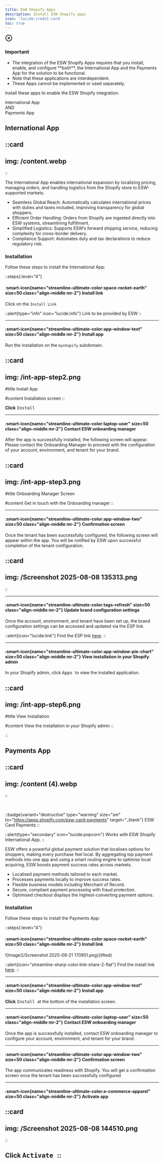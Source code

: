 ```yaml
---
title: ESW Shopify Apps
description: Install ESW Shopify apps
icon: 'lucide:credit-card'
toc: true
---
```


<div class="bg-red-50 border border-red-200 text-sm text-red-800 rounded-lg p-4 dark:bg-red-800/10 dark:border-red-900 dark:text-red-500" role="alert" tabindex="-1" aria-labelledby="hs-with-list-label">
  <div class="flex">
    <div class="shrink-0">
      <svg class="shrink-0 size-4 mt-0.5" xmlns="http://www.w3.org/2000/svg" width="24" height="24" viewBox="0 0 24 24" fill="none" stroke="currentColor" stroke-width="2" stroke-linecap="round" stroke-linejoin="round">
        <circle cx="12" cy="12" r="10"></circle>
        <path d="m15 9-6 6"></path>
        <path d="m9 9 6 6"></path>
      </svg>
    </div>
    <div class="ms-4">
      <h3 id="hs-with-list-label" class="text-sm font-semibold">
        Important
      </h3>
      <div class="mt-2 text-sm text-red-700 dark:text-red-400">
        <ul class="list-disc space-y-1 ps-5">
          <li>
            The integration of the ESW Shopify Apps requires that you install, enable, and configure **both**, the International App and the Payments App for the solution to be functional.
          </li>
          <li>
            Note that these applications are interdependent.
          </li>
          <li>
            These Apps cannot be implemented or used separately.
          </li>
        </ul>
      </div>
    </div>
  </div>
</div>

Install these apps to enable the ESW Shopify integration.
 
<div class="flex justify-center my-4">
  <span class="inline-flex items-center px-4 py-2 bg-primary/10 dark:bg-primary/20 text-primary dark:text-primary-foreground font-semibold rounded-lg shadow-sm">
    International App
  </span>
</div>

<div class="flex my-2 text-sm font-semibold items-center text-primary dark:text-primary-foreground">
  <div class="flex-grow border-t border-primary/30 dark:border-primary/60 h-px mr-3"></div>
  <span class="bg-primary/10 dark:bg-primary/30 text-primary dark:text-primary-foreground rounded-full p-1.5">AND</span>
  <div class="flex-grow border-t border-primary/30 dark:border-primary/60 h-px ml-3"></div>
</div>

<div class="flex justify-center my-4">
  <span class="inline-flex items-center px-4 py-2 bg-primary/10 dark:bg-primary/20 text-primary dark:text-primary-foreground font-semibold rounded-lg shadow-sm">
    Payments App
  </span>
</div>



## International App


::card
---
img: /content.webp
---
::


The International App enables international expansion by localizing pricing, managing orders, and handling logistics from the Shopify store to ESW-supported markets.

<ul role="list" class="list-disc marker:text-teal-400 ...">
  <li>Seamless Global Reach: Automatically calculates international prices with duties and taxes included, improving transparency for global shoppers.</li>
  <li>Efficient Order Handling: Orders from Shopify are ingested directly into ESW systems, streamlining fulfillment.</li>
  <li>Simplified Logistics: Supports ESW’s forward shipping service, reducing complexity for cross-border delivery.</li>
  <li>Compliance Support: Automates duty and tax declarations to reduce regulatory risk.</li>
</ul>

### Installation 

Follow these steps to install the International App:

::steps{:level="4"}
#### :smart-icon{name="streamline-ultimate-color:space-rocket-earth" size=50 class="align-middle mr-2"} Install link

Click on the `Install Link`

::alert{type="info" icon="lucide:info"}
  Link to be provided by ESW
::

---

#### :smart-icon{name="streamline-ultimate-color:app-window-text" size=50 class="align-middle mr-2"} Install app

Run the installation on the `myshopify` subdomain.    

::card
---
img: /int-app-step2.png
---
#title
Install App

#content
Installation screen
::

**Click** <kbd class="min-h-7.5 inline-flex justify-center items-center py-1 px-1.5 bg-white border border-gray-200 font-JetBrains Mono text-sm text-gray-800 shadow-[0px_2px_0px_0px_rgba(0,0,0,0.08)] dark:bg-neutral-900 dark:border-neutral-700 dark:text-neutral-200 dark:shadow-[0px_2px_0px_0px_rgba(255,255,255,0.1)] rounded-md">
    Install
  </kbd>

---

#### :smart-icon{name="streamline-ultimate-color:laptop-user" size=50 class="align-middle mr-2"} Contact ESW onboarding manager

After the app is successfully installed, the following screen will appear.
Please contact the Onboarding Manager to proceed with the configuration of your account, environment, and tenant for your brand.

::card
---
img: /int-app-step3.png
---
#title
Onboarding Manager Screen

#content
Get in touch with the Onboarding manager 
::

---

#### :smart-icon{name="streamline-ultimate-color:app-window-two" size=50 class="align-middle mr-2"} Confirmation screen

Once the tenant has been successfully configured, the following screen will appear within the app.
You will be notified by ESW upon successful completion of the tenant configuration.

::card
---
img: /Screenshot 2025-08-08 135313.png
---
::

---

#### :smart-icon{name="streamline-ultimate-color:tags-refresh" size=50 class="align-middle mr-2"} Update brand configuration settings

Once the account, environment, and tenant have been set up, the brand configuration settings can be accessed and updated via the ESP link.

::alert{icon="lucide:link"}
Find the ESP link <a href="https://esp.eshopworld.com/partnership/partnerships" target="_blank" rel="noopener noreferrer">here</a>.
::

---

#### :smart-icon{name="streamline-ultimate-color:app-window-pie-chart" size=50 class="align-middle mr-2"} View installation in your Shopify admin

 In your Shopify admin, click <kbd class="min-h-7.5 inline-flex justify-center items-center py-1 px-1.5 bg-white border border-gray-200 font-JetBrains Mono text-sm text-gray-800 shadow-[0px_2px_0px_0px_rgba(0,0,0,0.08)] dark:bg-neutral-900 dark:border-neutral-700 dark:text-neutral-200 dark:shadow-[0px_2px_0px_0px_rgba(255,255,255,0.1)] rounded-md">
    Apps
  </kbd> to view the installed application.

::card
---
img: /int-app-step6.png
---
#title
View Installation

#content
View the installation in your Shopify admin 
::

::


## Payments App

::card
---
img: /content (4).webp
---
::

<br>

::badge{variant="destructive" type="warning" size="sm" to="https://apps.shopify.com/esw-card-payments" target="_blank"}
ESW Card Payments
::


::alert{type="secondary" icon="lucide:popcorn"}
  Works with ESW Shopify International App.
::


ESW offers a powerful global payment solution that localises options for shoppers, making every purchase feel local. By aggregating top payment methods into one app and using a smart routing engine to optimise local acquiring, ESW boosts payment success rates across markets.


<ul role="list" class="list-disc marker:text-teal-400 ...">
  <li>Localised payment methods tailored to each market.</li>
  <li>Processes payments locally to improve success rates.</li>
  <li>Flexible business models including Merchant of Record.</li>
  <li>Secure, compliant payment processing with fraud protection.</li>
  <li>Optimised checkout displays the highest-converting payment options.</li> 
</ul>


### Installation

Follow these steps to install the Payments App:

::steps{:level="4"}
#### :smart-icon{name="streamline-ultimate-color:space-rocket-earth" size=50 class="align-middle mr-2"} Install link

![Image](/Screenshot 2025-08-21 170951.png){lifted}

::alert{icon="streamline-sharp-color:link-share-2-flat"}
Find the install link <a href="https://apps.shopify.com/esw-card-payments" target="_blank" rel="noopener noreferrer">here</a>.
::

---

#### :smart-icon{name="streamline-ultimate-color:app-window-text" size=50 class="align-middle mr-2"} Install app

<div
  class="w-64 h-64 bg-center bg-cover rounded-lg shadow-lg"
  style="background-image: url('/Screenshot 2025-08-08 143603.png');"
></div>




**Click** <kbd class="min-h-7.5 inline-flex justify-center items-center py-1 px-1.5 bg-white border border-gray-200 font-JetBrains Mono text-md text-gray-800 shadow-[0px_2px_0px_0px_rgba(0,0,0,0.08)] dark:bg-neutral-900 dark:border-neutral-700 dark:text-neutral-200 dark:shadow-[0px_2px_0px_0px_rgba(255,255,255,0.1)] rounded-md">
    Install
  </kbd> at the bottom of the installation screen.

---

#### :smart-icon{name="streamline-ultimate-color:laptop-user" size=50 class="align-middle mr-2"} Contact ESW onboarding manager

Once the app is successfully installed, contact ESW onboarding manager to 
configure your account, environment, and tenant for your brand. 

---

#### :smart-icon{name="streamline-ultimate-color:app-window-two" size=50 class="align-middle mr-2"} Confirmation screen

The app communicates readiness with Shopify. You will get a confirmation 
screen once the tenant has been successfully configured

---

#### :smart-icon{name="streamline-ultimate-color:e-commerce-apparel" size=50 class="align-middle mr-2"} Activate app

::card
---
img: /Screenshot 2025-08-08 144510.png
---
::

**Click** <kbd class="min-h-7.5 inline-flex justify-center items-center py-1 px-1.5 bg-white border border-gray-200 font-JetBrains Mono text-md text-gray-800 shadow-[0px_2px_0px_0px_rgba(0,0,0,0.08)] dark:bg-neutral-900 dark:border-neutral-700 dark:text-neutral-200 dark:shadow-[0px_2px_0px_0px_rgba(255,255,255,0.1)] rounded-md">
    Activate
  </kbd>
::
---









